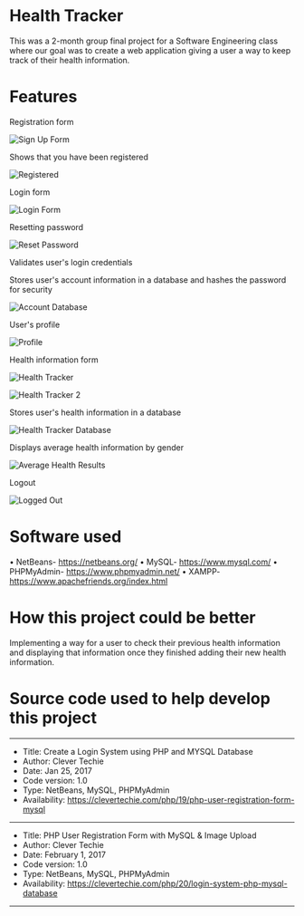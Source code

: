 # Health Tracker

This was a 2-month group final project for a Software Engineering class where our goal was to create a web application giving a user a way to keep track of their health information.

# Features

Registration form

![Sign Up Form](https://user-images.githubusercontent.com/51250479/59073950-53dde100-8897-11e9-88f7-f6e56d46ecf8.png)

Shows that you have been registered

![Registered](https://user-images.githubusercontent.com/51250479/59074095-f26a4200-8897-11e9-9f0a-c1e949d84049.png)

Login form

![Login Form](https://user-images.githubusercontent.com/51250479/59074068-d8306400-8897-11e9-8312-27f6bc8cb19f.png)

Resetting password

![Reset Password](https://user-images.githubusercontent.com/51250479/59074137-2e050c00-8898-11e9-897a-8bf9c90f9c4b.png)

Validates user's login credentials

Stores user's account information in a database and hashes the password for security

![Account Database](https://user-images.githubusercontent.com/51250479/59074434-66591a00-8899-11e9-902a-9bbef0dd9104.png)

User's profile

![Profile](https://user-images.githubusercontent.com/51250479/59074146-3a896480-8898-11e9-9010-bca6ebc56541.png)

Health information form

![Health Tracker](https://user-images.githubusercontent.com/51250479/59074168-53921580-8898-11e9-8a9b-feb7fd1b2422.png)

![Health Tracker 2](https://user-images.githubusercontent.com/51250479/59074183-63115e80-8898-11e9-9f90-bcda872dcb1b.png)

Stores user's health information in a database

![Health Tracker Database](https://user-images.githubusercontent.com/51250479/59074240-9227d000-8898-11e9-90e7-dd03d4de396d.png)

Displays average health information by gender

![Average Health Results](https://user-images.githubusercontent.com/51250479/59074490-94d6f500-8899-11e9-800e-3bc6a7017580.png)

Logout

![Logged Out](https://user-images.githubusercontent.com/51250479/59074196-6f95b700-8898-11e9-82f6-09f1f171fb57.png)

# Software used

•	NetBeans- https://netbeans.org/
•	MySQL- https://www.mysql.com/
•	PHPMyAdmin- https://www.phpmyadmin.net/
•	XAMPP- https://www.apachefriends.org/index.html

# How this project could be better

Implementing a way for a user to check their previous health information and displaying that information once they finished adding their new health information.

# Source code used to help develop this project

***************************************************************************************

*    Title: Create a Login System using PHP and MYSQL Database
*    Author: Clever Techie
*    Date: Jan 25, 2017
*    Code version: 1.0
*    Type: NetBeans, MySQL, PHPMyAdmin
*    Availability: https://clevertechie.com/php/19/php-user-registration-form-mysql

***************************************************************************************

*    Title: PHP User Registration Form with MySQL & Image Upload
*    Author: Clever Techie
*    Date: February 1, 2017
*    Code version: 1.0
*    Type: NetBeans, MySQL, PHPMyAdmin
*    Availability: https://clevertechie.com/php/20/login-system-php-mysql-database

***************************************************************************************
